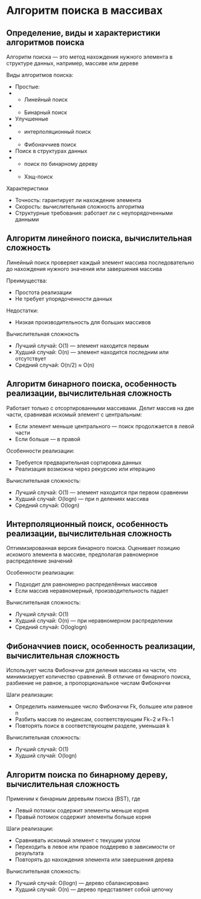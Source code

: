 # Алгоритм поиска в массивах

## Определение, виды и характеристики алгоритмов поиска
Алгоритм поиска — это метод нахождения нужного элемента в структуре данных, например, массиве или дереве

Виды алгоритмов поиска:
* Простые:
* * Линейный поиск
* * Бинарный поиск
* Улучшенные
* * интерполяционный поиск
* * Фибоначчиев поиск
* Поиск в структурах данных
* * поиск по бинарному дереву
* * Хэщ-поиск

Характеристики
* Точность: гарантирует ли нахождение элемента
* Скорость: вычислительная сложность алгоритма
* Структурные требования: работает ли с неупорядоченными данными

## Алгоритм линейного поиска, вычислительная сложность
Линейный поиск проверяет каждый элемент массива последовательно до нахождения нужного значения или завершения массива

Преимущества:
* Простота реализации
* Не требует упорядоченности данных

Недостатки: 
* Низкая производительность для больших массивов

Вычислительная сложность
* Лучший случай: O(1) — элемент находится первым
* Худший случай: O(n) — элемент находится последним или отсутствует
* Средний случай: O(n/2) ≈ O(n)

## Алгоритм бинарного поиска, особенность реализации, вычислительная сложность
Работает только с отсортированными массивами. Делит массив на две части, сравнивая искомый элемент с центральным:
* Если элемент меньше центрального — поиск продолжается в левой части
* Если больше — в правой

Особенности реализации:
* Требуется предварительная сортировка данных
* Реализация возможна через рекурсию или итерацию

Вычислительная сложность:
* Лучший случай: O(1) — элемент находится при первом сравнении
* Худший случай: O(log⁡n) — при n делениях массива
* Средний случай: O(log⁡n)

## Интерполяционный поиск, особенность реализации, вычислительная сложность
Оптимизированная версия бинарного поиска. Оценивает позицию искомого элемента в массиве, предполагая равномерное распределение значений

Особенности реализации:
* Подходит для равномерно распределённых массивов
* Если массив неравномерный, производительность падает

Вычислительная сложность:
* Лучший случай: O(1)
* Худший случай: O(n) — при неравномерном распределении
* Средний случай: O(log⁡log⁡n)

## Фибоначчиев поиск, особенность реализации, вычислительная сложность
Использует числа Фибоначчи для деления массива на части, что минимизирует количество сравнений. В отличие от бинарного поиска, разбиение не равное, а пропорциональное числам Фибоначчи

Шаги реализации:
* Определить наименьшее число Фибоначчи Fk​, большее или равное n
* Разбить массив по индексам, соответствующим Fk−2​ и Fk−1
* Повторять поиск в соответствующем разделе, уменьшая k

Вычислительная сложность:
* Лучший случай: O(1)
* Худший случай: O(log⁡n)

## Алгоритм поиска по бинарному дереву, вычислительная сложность
Применим к бинарным деревьям поиска (BST), где
* Левый потомок содержит элементы меньше корня
* Правый потомок содержит элементы больше корня

Шаги реализации:
* Сравнивать искомый элемент с текущим узлом
* Переходить в левое или правое поддерево в зависимости от результата
* Повторять до нахождения элемента или завершения дерева

Вычислительная сложность:
* Лучший случай: O(log⁡n) — дерево сбалансировано
* Худший случай: O(n) — дерево представляет собой цепочку